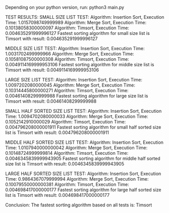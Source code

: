 Depending on your python version, run: python3 main.py

TEST RESULTS:
SMALL SIZE LIST TEST: 
Algorithm: Insertion Sort, Execution Time: 1.0157098749999989
Algorithm: Merge Sort, Execution Time: 0.10138058300000097
Algorithm: Timsort, Execution Time: 0.004635291999996127
Fastest sorting algorithm for small size list is Timsort with result: 0.004635291999996127

MIDDLE SIZE LIST TEST: 
Algorithm: Insertion Sort, Execution Time: 1.0031702499999966
Algorithm: Merge Sort, Execution Time: 0.10581087500000308
Algorithm: Timsort, Execution Time: 0.0049114169999953106
Fastest sorting algorithm for middle size list is Timsort with result: 0.0049114169999953106

LARGE SIZE LIST TEST: 
Algorithm: Insertion Sort, Execution Time: 1.0097202080000045
Algorithm: Merge Sort, Execution Time: 0.10314445800000271
Algorithm: Timsort, Execution Time: 0.00461408299999988
Fastest sorting algorithm for large size list is Timsort with result: 0.00461408299999988

SMALL HALF SORTED SIZE LIST TEST: 
Algorithm: Insertion Sort, Execution Time: 1.0094702080000033
Algorithm: Merge Sort, Execution Time: 0.1052142910000029
Algorithm: Timsort, Execution Time: 0.004796208000001911
Fastest sorting algorithm for small half sorted size list is Timsort with result: 0.004796208000001911

MIDDLE HALF SORTED SIZE LIST TEST: 
Algorithm: Insertion Sort, Execution Time: 1.0107940000000042
Algorithm: Merge Sort, Execution Time: 0.10148724999999814
Algorithm: Timsort, Execution Time: 0.0046345839999943905
Fastest sorting algorithm for middle half sorted size list is Timsort with result: 0.0046345839999943905

LARGE HALF SORTED SIZE LIST TEST: 
Algorithm: Insertion Sort, Execution Time: 0.9864367079999994
Algorithm: Merge Sort, Execution Time: 0.10079550000000381
Algorithm: Timsort, Execution Time: 0.004698417000000177
Fastest sorting algorithm for large half sorted size list is Timsort with result: 0.004698417000000177

Conclusion: 
The fastest sorting algorithm based on all tests is: Timsort
